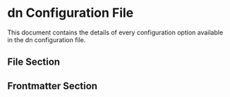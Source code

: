 # dn Configuration File

This document contains the details of every configuration option available in the dn configuration file.

## File Section

## Frontmatter Section
